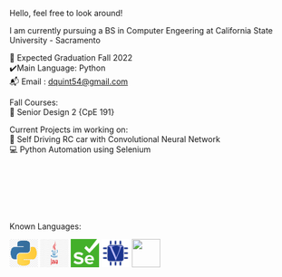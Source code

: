 Hello, feel free to look around!

I am currently pursuing a BS in Computer Engeering at California State University - Sacramento

:school: Expected Graduation Fall 2022  <br/>
:heavy_check_mark:Main Language: Python <br/>
:mailbox_with_mail: Email : dquint54@gmail.com <br/>


Fall Courses: <br/>
 :floppy_disk: Senior Design 2 {CpE 191}
  
 
Current Projects im working on: <br/>
  :space_invader: Self Driving RC car with Convolutional Neural Network <br/>
 	:computer: Python Automation using Selenium <br/>
  

<br/>
<br/>
<br/>
<br/>
<br/>

Known Languages:<br/>

<img src= "Images/Python.png" width = "50" height ="50">  <img src= "Images/Java.jpg" width = "50" height ="50">  <img src= "Images/Selenium_Logo.png" width = "50" height ="50">  <img src= "Images/Verilog.png" width = "50" height ="50">  <img src= "Logo.png" width = "50" height ="50">  



<!--
**dquint54/dquint54** is a ✨ _special_ ✨ repository because its `README.md` (this file) appears on your GitHub profile.

Here are some ideas to get you started:

- 🔭 I’m currently working on ...
- 🌱 I’m currently learning ...
- 👯 I’m looking to collaborate on ...
- 🤔 I’m looking for help with ...
- 💬 Ask me about ...
- 📫 How to reach me: ...
- 😄 Pronouns: ...
- ⚡ Fun fact: ...
-->
